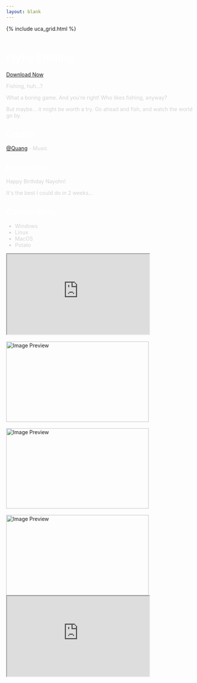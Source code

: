 ```yaml
---
layout: blank
---
```


{% include uca_grid.html %}

<style>
    body {
        background-image: url('../assets/images/FlybyFishingBackground.png');
    }
</style>

<!-- PAGE CONTENT STARTS HERE -->

<div class="row">
    <div class="column">
        <h1 style="color:white">Flyby Fishing</h1>
        <a href="./flyby_fishing.zip" download="Flyby Fishing.zip" class="btn">Download Now</a>
        <p style="color:lightgray">Fishing, huh…?</p>
        <p style="color:lightgray">What a boring game. And you’re right! Who likes fishing, anyway?</p>
        <p style="color:lightgray">But maybe… it might be worth a try. Go ahead and fish, and watch the world go by.</p>
        <h2 style="color:white">Credits</h2>
        <p style="color:lightgray"><a href="https://twitter.com/SaltyRice0" target="_blank">@Quang</a> - Music</p>
        <h2 style="color:white">Inspiration</h2>
        <p style="color:lightgray">Happy Birthday Nayohn!</p>
        <p style="color:lightgray">It's the best I could do in 2 weeks...</p>
        <h2 style="color:white">Compatibility</h2>
        <ul style="color:lightgray; text-align:left">
            <li>Windows</li>
            <li>Linux</li>
            <li>MacOS</li>
            <li>Potato</li>
        </ul>
    </div>
    <div class="column">
        <iframe src="https://www.youtube.com/embed/oSVdulZz_UU?autoplay=1&mute=1" width="384px" height="216px"></iframe>
        <br><br>
        <img src="../assets/images/FF1.png" alt="Image Preview" width="384" height="216">
        <br><br>
        <img src="../assets/images/FF2.png" alt="Image Preview" width="384" height="216">
        <br><br>
        <img src="../assets/images/FF4.png" alt="Image Preview" width="384" height="216">
        <iframe src="https://www.youtube.com/embed/2Mhop0q00jI" width="384px" height="216px"></iframe>
        <br><br>
    </div>
</div>
